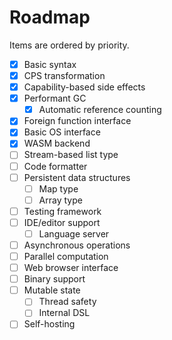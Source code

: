 # Roadmap

Items are ordered by priority.

- [x] Basic syntax
- [x] CPS transformation
- [x] Capability-based side effects
- [x] Performant GC
  - [x] Automatic reference counting
- [x] Foreign function interface
- [x] Basic OS interface
- [x] WASM backend
- [ ] Stream-based list type
- [ ] Code formatter
- [ ] Persistent data structures
  - [ ] Map type
  - [ ] Array type
- [ ] Testing framework
- [ ] IDE/editor support
  - [ ] Language server
- [ ] Asynchronous operations
- [ ] Parallel computation
- [ ] Web browser interface
- [ ] Binary support
- [ ] Mutable state
  - [ ] Thread safety
  - [ ] Internal DSL
- [ ] Self-hosting
